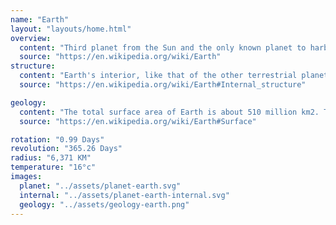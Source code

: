 ```yaml
---
name: "Earth"
layout: "layouts/home.html"
overview:
  content: "Third planet from the Sun and the only known planet to harbor life. About 29.2% of Earth's surface is land with remaining 70.8% is covered with water. Earth's distance from the Sun, physical properties and geological history have allowed life to evolve and thrive."
  source: "https://en.wikipedia.org/wiki/Earth"
structure:
  content: "Earth's interior, like that of the other terrestrial planets, is divided into layers by their chemical or physical (rheological) properties. The outer layer is a chemically distinct silicate solid crust, which is underlain by a highly viscous solid mantle."
  source: "https://en.wikipedia.org/wiki/Earth#Internal_structure"

geology:
  content: "The total surface area of Earth is about 510 million km2. The continental crust consists of lower density material such as the igneous rocks granite and andesite. Less common is basalt, a denser volcanic rock that is the primary constituent of the ocean floors."
  source: "https://en.wikipedia.org/wiki/Earth#Surface"

rotation: "0.99 Days"
revolution: "365.26 Days"
radius: "6,371 KM"
temperature: "16°c"
images:
  planet: "../assets/planet-earth.svg"
  internal: "../assets/planet-earth-internal.svg"
  geology: "../assets/geology-earth.png"
---
```

